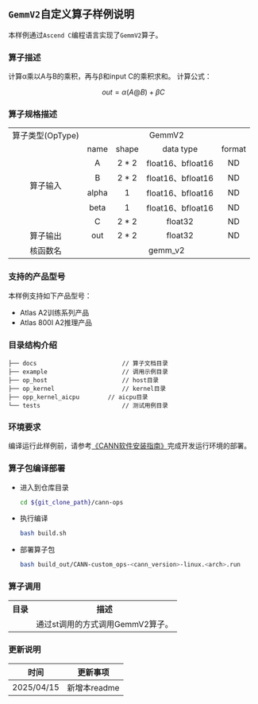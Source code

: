 ## `GemmV2`自定义算子样例说明 
本样例通过`Ascend C`编程语言实现了`GemmV2`算子。

### 算子描述
计算α乘以A与B的乘积，再与β和input C的乘积求和。
 计算公式：

  $$
  out=α(A @ B) + βC
  $$

### 算子规格描述

<table>
<tr><td rowspan="1" align="center">算子类型(OpType)</td><td colspan="4" align="center">GemmV2</td></tr>
</tr>
<tr><td rowspan="6" align="center">算子输入</td><td align="center">name</td><td align="center">shape</td><td align="center">data type</td><td align="center">format</td></tr>
<tr><td align="center">A</td><td align="center">2 * 2</td><td align="center">float16、bfloat16</td><td align="center">ND</td></tr>
<tr><td align="center">B</td><td align="center">2 * 2</td><td align="center">float16、bfloat16</td><td align="center">ND</td></tr>
<tr><td align="center">alpha</td><td align="center">1</td><td align="center">float16、bfloat16</td><td align="center">ND</td></tr>
<tr><td align="center">beta</td><td align="center">1</td><td align="center">float16、bfloat16</td><td align="center">ND</td></tr>
<tr><td align="center">C</td><td align="center">2 * 2</td><td align="center">float32</td><td align="center">ND</td></tr>
</tr>
</tr>
<tr><td rowspan="1" align="center">算子输出</td><td align="center">out</td><td align="center">2 * 2</td><td align="center">float32</td><td align="center">ND</td></tr>
</tr>
<tr><td rowspan="1" align="center">核函数名</td><td colspan="4" align="center">gemm_v2</td></tr>
</table>

### 支持的产品型号
本样例支持如下产品型号：
- Atlas A2训练系列产品
- Atlas 800I A2推理产品

### 目录结构介绍
```
├── docs                        // 算子文档目录
├── example                     // 调用示例目录
├── op_host                     // host目录
├── op_kernel                   // kernel目录
├── opp_kernel_aicpu        // aicpu目录
└── tests                       // 测试用例目录
```


### 环境要求
编译运行此样例前，请参考[《CANN软件安装指南》](https://hiascend.com/document/redirect/CannCommunityInstSoftware)完成开发运行环境的部署。

### 算子包编译部署
  - 进入到仓库目录

    ```bash
    cd ${git_clone_path}/cann-ops
    ```

  - 执行编译

    ```bash
    bash build.sh
    ```

  - 部署算子包

    ```bash
    bash build_out/CANN-custom_ops-<cann_version>-linux.<arch>.run
    ```
### 算子调用
<table>
    <th>目录</th><th>描述</th>
    <tr>
        <td><a href="./test/st"> </td><td>通过st调用的方式调用GemmV2算子。</td>
    </tr>
</table>

### 更新说明
| 时间 | 更新事项 |
|----|------|
| 2025/04/15 | 新增本readme |
